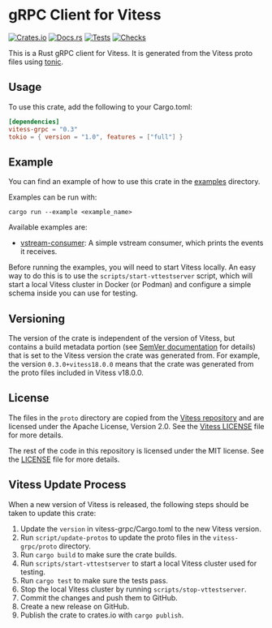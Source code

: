 # gRPC Client for Vitess

[![Crates.io](https://img.shields.io/crates/v/vitess-grpc)](https://crates.io/crates/vitess-grpc)
[![Docs.rs](https://docs.rs/vitess-grpc/badge.svg)](https://docs.rs/vitess-grpc)
[![Tests](https://github.com/kovyrin/vitess-grpc-rust/actions/workflows/test.yml/badge.svg)](https://github.com/kovyrin/vitess-grpc-rust/actions/workflows/test.yml)
[![Checks](https://github.com/kovyrin/vitess-grpc-rust/actions/workflows/check.yml/badge.svg)](https://github.com/kovyrin/vitess-grpc-rust/actions/workflows/check.yml)

This is a Rust gRPC client for Vitess. It is generated from the Vitess proto files using
[tonic](https://github.com/hyperium/tonic).

## Usage

To use this crate, add the following to your Cargo.toml:

```toml
[dependencies]
vitess-grpc = "0.3"
tokio = { version = "1.0", features = ["full"] }
```

## Example

You can find an example of how to use this crate in the [examples](vitess-grpc/examples) directory.

Examples can be run with:

```shell
cargo run --example <example_name>
```

Available examples are:
* [vstream-consumer](vitess-grpc/examples/vstream.rs): A simple vstream consumer, which prints the events it receives.


Before running the examples, you will need to start Vitess locally. An easy way to do this is to use the `scripts/start-vttestserver` script, which will start a local Vitess cluster in Docker (or Podman) and configure a simple schema inside you can use for testing.

## Versioning

The version of the crate is independent of the version of Vitess, but contains a build metadata portion (see [SemVer documentation](https://semver.org/#spec-item-10) for details) that is set to the Vitess version the crate was generated from. For example, the version `0.3.0+vitess18.0.0` means that the crate was generated from the proto files included in Vitess v18.0.0.

## License

The files in the `proto` directory are copied from the [Vitess repository](https://github.com/vitessio/vitess/tree/main/proto) and are licensed under the Apache License, Version 2.0. See the
[Vitess LICENSE](https://github.com/vitessio/vitess/blob/main/LICENSE) file for more details.

The rest of the code in this repository is licensed under the MIT license. See the [LICENSE](LICENSE) file for more details.

## Vitess Update Process

When a new version of Vitess is released, the following steps should be taken to update this crate:

1. Update the `version` in vitess-grpc/Cargo.toml to the new Vitess version.
2. Run `script/update-protos` to update the proto files in the `vitess-grpc/proto` directory.
3. Run `cargo build` to make sure the crate builds.
4. Run `scripts/start-vttestserver` to start a local Vitess cluster used for testing.
5. Run `cargo test` to make sure the tests pass.
6. Stop the local Vitess cluster by running `scripts/stop-vttestserver`.
7. Commit the changes and push them to GitHub.
8. Create a new release on GitHub.
9. Publish the crate to crates.io with `cargo publish`.
